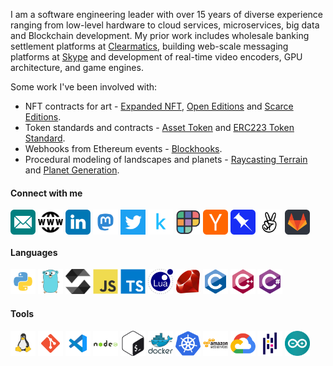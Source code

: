 I am a software engineering leader with over 15 years of diverse experience ranging from low-level hardware to cloud services, microservices, big data and Blockchain development. My prior work includes wholesale banking settlement platforms at [Clearmatics](https://www.clearmatics.com/), building web-scale messaging platforms at [Skype](https://www.skype.com/) and development of real-time video encoders, GPU architecture, and game engines. 

Some work I've been involved with:
- NFT contracts for art - [Expanded NFT](https://github.com/joinzien/expanded-nft), [Open Editions](https://github.com/joinzien/open-editions) and [Scarce Editions](https://github.com/joinzien/scarce-editions).
- Token standards and contracts - [Asset Token](https://github.com/clearmatics/asset-token) and [ERC223 Token Standard](https://github.com/Dexaran/ERC223-token-standard).
- Webhooks from Ethereum events - [Blockhooks](https://github.com/EthereumWebhooks/blockhooks).
- Procedural modeling of landscapes and planets - [Raycasting Terrain](https://github.com/zoenolan/RaycastingFractalTerrain) and [Planet Generation](https://github.com/zoenolan/FractalPlanetGeneration).

<h4 align="left">Connect with me</h3>
<p align="left">
<a href="mailto:hello@zoenolan.org" target="blank"><img align="center" src="images/connect/email.svg" alt=Email" height="40" width="40" /></a>
<a href="https://zoenolan.org/" target="blank"><img align="center" src="images/connect/www.svg" alt="Website" height="40" width="40" /></a>
<a href="https://linkedin.com/in/zoenolan" target="blank"><img align="center" src="images/connect/linkedin.svg" alt="LinkedIn" height="40" width="40" /></a>
<a href="https://mastodon.social/@zoenolan" target="blank" rel="me"><img align="center" src="images/connect/mastodon.svg" alt="Mastodon" height="40" width="40" /></a>
<a href="https://twitter.com/zoe_nolan" target="blank"><img align="center" src="images/connect/twitter.svg" alt="Twitter" height="40" width="40" /></a>
<a href="https://www.kaggle.com/zoenolan" target="blank"><img align="center" src="images/connect/kaggle.svg" alt="Kaggle" height="40" width="40" /></a>
<a href="https://www.polywork.com/zoenolan" target="blank"><img align="center" src="images/connect/polywork.svg" alt="polywork" height="40" width="40" /></a>  
<a href="https://news.ycombinator.com/user?id=zoenolan" target="blank"><img align="center" src="images/connect/hackernews.svg" alt="Hacker News" height="40" width="40" /></a>
<a href="https://pinboard.in/u:zoenolan" target="blank"><img align="center" src="images/connect/pinboard.svg" alt="Pinbroad" height="40" width="40" /></a>
<a href="https://wellfound.com/u/zoenolan" target="blank"><img align="center" src="images/connect/angellist.svg" alt="Angellist" height="40" width="40" /></a> 
<a href="https://gitlab.com/zoenolan" target="blank"><img align="center" src="images/connect/gitlab.svg" alt="Gitlab" height="40" width="40" /></a> 
</p>

<h4 align="left">Languages</h4>
<p align="left">
<a href="https://www.python.org" target="_blank" rel="noreferrer"><img src="images/tools/python.svg" alt="Python" width="40" height="40"/></a> 
<a href="https://golang.org" target="_blank" rel="noreferrer"><img src="images/tools/go.svg" alt="Go" width="40" height="40"/></a> 
<a href="https://soliditylang.org/" target="_blank" rel="noreferrer"><img src="images/tools/solidity.svg" alt="Solidity" width="40" height="40"/></a> 
<a href="https://developer.mozilla.org/en-US/docs/Web/JavaScript" target="_blank" rel="noreferrer"><img src="images/tools/javascript-original.svg" alt="JavaScript" width="40" height="40"/></a> 
<a href="https://www.typescriptlang.org/" target="_blank" rel="noreferrer"><img src="images/tools/typescript-original.svg" alt="TypeScript" width="40" height="40"/></a> 
<a href="https://www.lua.org/" target="_blank" rel="noreferrer"><img src="images/tools/lua.svg" alt="Lua" width="40" height="40"/></a>  
<a href="https://www.ruby-lang.org/" target="_blank" rel="noreferrer"><img src="images/tools/ruby-original.svg" alt="Ruby" width="40" height="40"/></a>  
<a href="https://www.cprogramming.com/" target="_blank" rel="noreferrer"><img src="images/tools/c-original.svg" alt="C" width="40" height="40"/></a> 
<a href="https://isocpp.org/" target="_blank" rel="noreferrer"><img src="images/tools/cplusplus-original.svg" alt="C++" width="40" height="40"/></a> 
<a href="https://learn.microsoft.com/en-us/dotnet/csharp/" target="_blank" rel="noreferrer"><img src="images/tools/csharp-original.svg" alt="C#" width="40" height="40"/></a> 
</p>

<h4 align="left">Tools</h4>
<p align="left">
<a href="https://www.linux.org/" target="_blank" rel="noreferrer"><img src="images/tools/linux.svg" alt="Linux" width="40" height="40"/></a>
<a href="https://git-scm.com/" target="_blank" rel="noreferrer"><img src="images/tools/git.svg" alt="git" width="40" height="40"/></a>
<a href="https://code.visualstudio.com/" target="_blank" rel="noreferrer"><img src="images/tools/visualstudiocode.svg" alt="Visual Studio Code" width="40" height="40"/></a> 
<a href="https://nodejs.org/" target="_blank" rel="noreferrer"><img src="images/tools/nodejs-original-wordmark.svg" alt="nodejs" width="40" height="40"/></a>
<a href="https://www.gnu.org/software/bash/" target="_blank" rel="noreferrer"><img src="images/tools/bash.svg" alt="bash" width="40" height="40"/></a> 
<a href="https://www.docker.com/" target="_blank" rel="noreferrer"><img src="images/tools/docker.svg" alt="Docker" width="40" height="40"/></a> 
<a href="https://kubernetes.io" target="_blank" rel="noreferrer"><img src="images/tools/kubernetes.svg" alt="Kubernetes" width="40" height="40"/></a> 
<a href="https://aws.amazon.com" target="_blank" rel="noreferrer"><img src="images/tools/aws.svg" alt="AWS" width="40" height="40"/></a>
<a href="https://cloud.google.com" target="_blank" rel="noreferrer"><img src="images/tools/gcp.svg" alt="GCP" width="40" height="40"/></a> 
<a href="https://pandas.pydata.org/" target="_blank" rel="noreferrer"><img src="images/tools/pandas.svg" alt="Pandas" width="40" height="40"/></a>
<a href="https://www.arduino.cc/" target="_blank" rel="noreferrer"><img src="images/tools/arduino.svg" alt="Arduino" width="40" height="40"/></a>    
</p>
